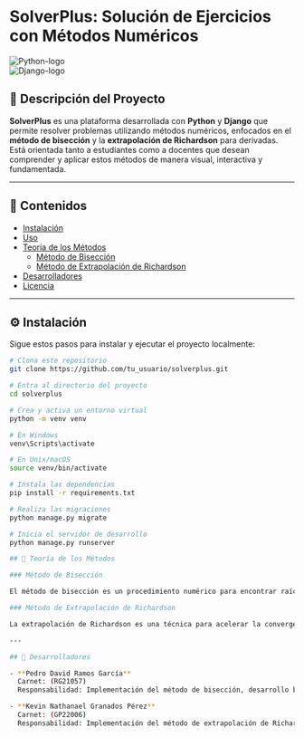 # SolverPlus: Solución de Ejercicios con Métodos Numéricos

![Python-logo](https://img.shields.io/badge/Python-3.10+-blue?logo=python)  
![Django-logo](https://img.shields.io/badge/Django-4.x-green?logo=django)

## 📌 Descripción del Proyecto

**SolverPlus** es una plataforma desarrollada con **Python** y **Django** que permite resolver problemas utilizando métodos numéricos, enfocados en el **método de bisección** y la **extrapolación de Richardson** para derivadas. Está orientada tanto a estudiantes como a docentes que desean comprender y aplicar estos métodos de manera visual, interactiva y fundamentada.

---

## 📂 Contenidos

- [Instalación](#instalación)  
- [Uso](#uso)  
- [Teoría de los Métodos](#teoría-de-los-métodos)  
  - [Método de Bisección](#método-de-bisección)  
  - [Método de Extrapolación de Richardson](#método-de-extrapolación-de-richardson)  
- [Desarrolladores](#desarrolladores)  
- [Licencia](#licencia)

---

## ⚙️ Instalación

Sigue estos pasos para instalar y ejecutar el proyecto localmente:

```bash
# Clona este repositorio
git clone https://github.com/tu_usuario/solverplus.git

# Entra al directorio del proyecto
cd solverplus

# Crea y activa un entorno virtual
python -m venv venv

# En Windows
venv\Scripts\activate

# En Unix/macOS
source venv/bin/activate

# Instala las dependencias
pip install -r requirements.txt

# Realiza las migraciones
python manage.py migrate

# Inicia el servidor de desarrollo
python manage.py runserver

## 📖 Teoría de los Métodos

### Método de Bisección

El método de bisección es un procedimiento numérico para encontrar raíces de funciones continuas. Consiste en dividir iterativamente un intervalo donde la función cambia de signo, reduciendo el rango hasta aproximar la raíz con la precisión deseada.

### Método de Extrapolación de Richardson

La extrapolación de Richardson es una técnica para acelerar la convergencia de una aproximación numérica. Dado un valor aproximado \( A(h) \) que depende de un parámetro \( h \), se combinan varios valores con diferentes \( h \) para obtener una aproximación más precisa, mejorando el orden de error. En este proyecto, se utiliza para calcular derivadas aproximadas con precisión mejorada, logrando un error del orden \( O(h^4) \).

---

## 👥 Desarrolladores

- **Pedro David Ramos García**  
  Carnet: (RG21057)  
  Responsabilidad: Implementación del método de bisección, desarrollo backend y documentación.

- **Kevin Nathanael Granados Pérez**  
  Carnet: (GP22006)  
  Responsabilidad: Implementación del método de extrapolación de Richardson, pruebas y frontend.
